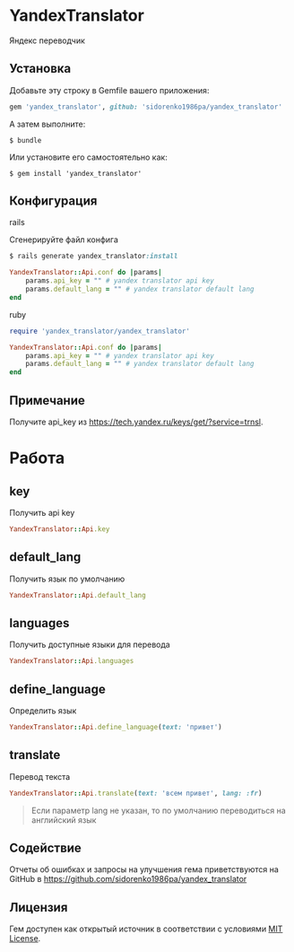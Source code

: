 # YandexTranslator

Яндекс переводчик

## Установка

Добавьте эту строку в Gemfile вашего приложения:

```ruby
gem 'yandex_translator', github: 'sidorenko1986pa/yandex_translator'
```

А затем выполните:

    $ bundle

Или установите его самостоятельно как:

    $ gem install 'yandex_translator'

## Конфигурация

rails

Сгенерируйте файл конфига

```rb
$ rails generate yandex_translator:install

YandexTranslator::Api.conf do |params|
    params.api_key = "" # yandex translator api key
    params.default_lang = "" # yandex translator default lang
end
```
ruby

```rb
require 'yandex_translator/yandex_translator'

YandexTranslator::Api.conf do |params|
    params.api_key = "" # yandex translator api key
    params.default_lang = "" # yandex translator default lang
end
```
    
## Примечание

Получите api_key из https://tech.yandex.ru/keys/get/?service=trnsl.

# Работа

## key
Получить api key

```rb
YandexTranslator::Api.key
```

## default_lang
Получить язык по умолчанию

```rb
YandexTranslator::Api.default_lang
```

## languages
Получить доступные языки для перевода

```rb
YandexTranslator::Api.languages
```

## define_language
Определить язык

```rb
YandexTranslator::Api.define_language(text: 'привет')
```

## translate
Перевод текста

```rb
YandexTranslator::Api.translate(text: 'всем привет', lang: :fr)
```

> Если параметр lang не указан, то по умолчанию переводиться на английский язык

## Содействие

Отчеты об ошибках и запросы на улучшения гема приветствуются на GitHub в https://github.com/sidorenko1986pa/yandex_translator

## Лицензия

Гем доступен как открытый источник в соответствии с условиями [MIT License](http://opensource.org/licenses/MIT).


